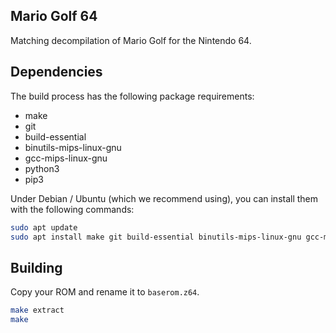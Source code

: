 ## Mario Golf 64

Matching decompilation of Mario Golf for the Nintendo 64.

## Dependencies

The build process has the following package requirements:

* make
* git
* build-essential
* binutils-mips-linux-gnu
* gcc-mips-linux-gnu
* python3
* pip3

Under Debian / Ubuntu (which we recommend using), you can install them with the following commands:

```bash
sudo apt update
sudo apt install make git build-essential binutils-mips-linux-gnu gcc-mips-linux-gnu python3 python3-pip
```

## Building

Copy your ROM and rename it to `baserom.z64`.

```bash
make extract
make
```

